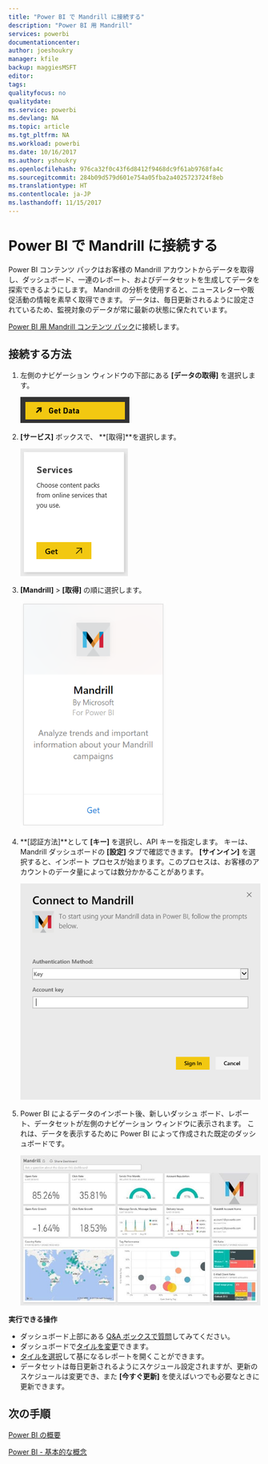 ```yaml
---
title: "Power BI で Mandrill に接続する"
description: "Power BI 用 Mandrill"
services: powerbi
documentationcenter: 
author: joeshoukry
manager: kfile
backup: maggiesMSFT
editor: 
tags: 
qualityfocus: no
qualitydate: 
ms.service: powerbi
ms.devlang: NA
ms.topic: article
ms.tgt_pltfrm: NA
ms.workload: powerbi
ms.date: 10/16/2017
ms.author: yshoukry
ms.openlocfilehash: 976ca32f0c43f6d8412f9468dc9f61ab9768fa4c
ms.sourcegitcommit: 284b09d579d601e754a05fba2a4025723724f8eb
ms.translationtype: HT
ms.contentlocale: ja-JP
ms.lasthandoff: 11/15/2017
---
```

# <a name="connect-to-mandrill-with-power-bi"></a>Power BI で Mandrill に接続する
Power BI コンテンツ パックはお客様の Mandrill アカウントからデータを取得し、ダッシュボード、一連のレポート、およびデータセットを生成してデータを探索できるようにします。 Mandrill の分析を使用すると、ニュースレターや販促活動の情報を素早く取得できます。 データは、毎日更新されるように設定されているため、監視対象のデータが常に最新の状態に保たれています。

[Power BI 用 Mandrill コンテンツ パック](http://app.powerbi.com/getdata/services/mandrill)に接続します。

## <a name="how-to-connect"></a>接続する方法
1. 左側のナビゲーション ウィンドウの下部にある **[データの取得]** を選択します。
   
    ![](media/service-connect-to-mandrill/getdata.png)
2. **[サービス]** ボックスで、 **[取得]**を選択します。
   
    ![](media/service-connect-to-mandrill/services.png)
3. **[Mandrill]** > **[取得]** の順に選択します。
   
    ![](media/service-connect-to-mandrill/mandrill.png)
4. **[認証方法]**として **[キー]** を選択し、API キーを指定します。 キーは、Mandrill ダッシュボードの **[設定]** タブで確認できます。 **[サインイン]** を選択すると、インポート プロセスが始まります。このプロセスは、お客様のアカウントのデータ量によっては数分かかることがあります。
   
    ![](media/service-connect-to-mandrill/auth.png)
5. Power BI によるデータのインポート後、新しいダッシュ ボード、レポート、データセットが左側のナビゲーション ウィンドウに表示されます。 これは、データを表示するために Power BI によって作成された既定のダッシュボードです。
   
    ![](media/service-connect-to-mandrill/mandrill-dashboard1.jpg)

**実行できる操作**

* ダッシュボード上部にある [Q&A ボックスで質問](service-q-and-a.md)してみてください。
* ダッシュボードで[タイルを変更](service-dashboard-edit-tile.md)できます。
* [タイルを選択](service-dashboard-tiles.md)して基になるレポートを開くことができます。
* データセットは毎日更新されるようにスケジュール設定されますが、更新のスケジュールは変更でき、また **[今すぐ更新]** を使えばいつでも必要なときに更新できます。

## <a name="next-steps"></a>次の手順
[Power BI の概要](service-get-started.md)

[Power BI - 基本的な概念](service-basic-concepts.md)

